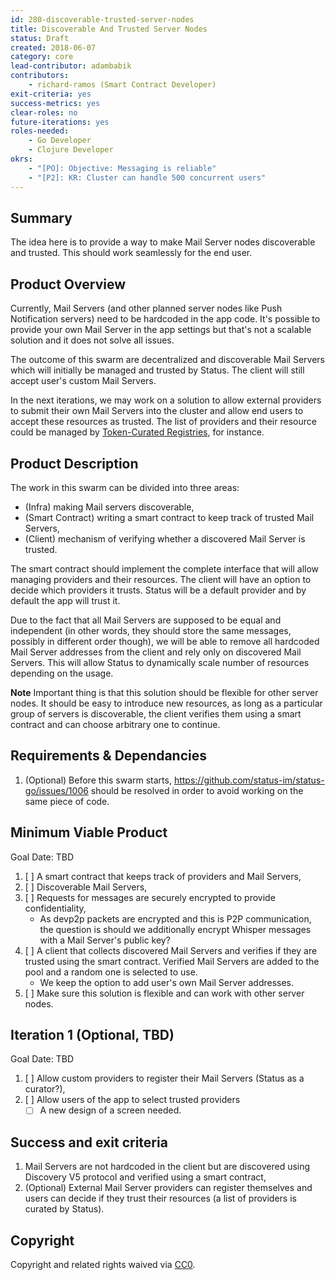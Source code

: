 ```yaml
---
id: 280-discoverable-trusted-server-nodes
title: Discoverable And Trusted Server Nodes
status: Draft
created: 2018-06-07
category: core
lead-contributor: adambabik
contributors:
    - richard-ramos (Smart Contract Developer)
exit-criteria: yes
success-metrics: yes
clear-roles: no
future-iterations: yes
roles-needed:
    - Go Developer
    - Clojure Developer
okrs:
    - "[PO]: Objective: Messaging is reliable"
    - "[P2]: KR: Cluster can handle 500 concurrent users"
---
```


## Summary
The idea here is to provide a way to make Mail Server nodes discoverable and trusted. This should work seamlessly for the end user.

## Product Overview
Currently, Mail Servers (and other planned server nodes like Push Notification servers) need to be hardcoded in the app code. It's possible to provide your own Mail Server in the app settings but that's not a scalable solution and it does not solve all issues.

The outcome of this swarm are decentralized and discoverable Mail Servers which will initially be managed and trusted by Status. The client will still accept user's custom Mail Servers.

In the next iterations, we may work on a solution to allow external providers to submit their own Mail Servers into the cluster and allow end users to accept these resources as trusted. The list of providers and their resource could be managed by [Token-Curated Registries](https://docs.google.com/document/d/1BWWC__-Kmso9b7yCI_R7ysoGFIT9D_sfjH3axQsmB6E), for instance.

## Product Description
The work in this swarm can be divided into three areas:
- (Infra) making Mail servers discoverable,
- (Smart Contract) writing a smart contract to keep track of trusted Mail Servers,
- (Client) mechanism of verifying whether a discovered Mail Server is trusted.

The smart contract should implement the complete interface that will allow managing providers and their resources. The client will have an option to decide which providers it trusts. Status will be a default provider and by default the app will trust it.

Due to the fact that all Mail Servers are supposed to be equal and independent (in other words, they should store the same messages, possibly in different order though), we will be able to remove all hardcoded Mail Server addresses from the client and rely only on discovered Mail Servers. This will allow Status to dynamically scale number of resources depending on the usage.

**Note** Important thing is that this solution should be flexible for other server nodes. It should be easy to introduce new resources, as long as a particular group of servers is discoverable, the client verifies them using a smart contract and can choose arbitrary one to continue.

## Requirements & Dependancies
1. (Optional) Before this swarm starts, https://github.com/status-im/status-go/issues/1006 should be resolved in order to avoid working on the same piece of code.

## Minimum Viable Product

Goal Date: TBD

1. [ ] A smart contract that keeps track of providers and Mail Servers,
1. [ ] Discoverable Mail Servers,
1. [ ] Requests for messages are securely encrypted to provide confidentiality,
    * As devp2p packets are encrypted and this is P2P communication, the question is should we additionally encrypt Whisper messages with a Mail Server's public key?
1. [ ] A client that collects discovered Mail Servers and verifies if they are trusted using the smart contract. Verified Mail Servers are added to the pool and a random one is selected to use.
    * We keep the option to add user's own Mail Server addresses.
1. [ ] Make sure this solution is flexible and can work with other server nodes.

## Iteration 1 (Optional, TBD)

Goal Date: TBD

1. [ ] Allow custom providers to register their Mail Servers (Status as a curator?),
1. [ ] Allow users of the app to select trusted providers
    * [ ] A new design of a screen needed.

## Success and exit criteria

1. Mail Servers are not hardcoded in the client but are discovered using Discovery V5 protocol and verified using a smart contract,
1. (Optional) External Mail Server providers can register themselves and users can decide if they trust their resources (a list of providers is curated by Status).

## Copyright
Copyright and related rights waived via [CC0](https://creativecommons.org/publicdomain/zero/1.0/).
